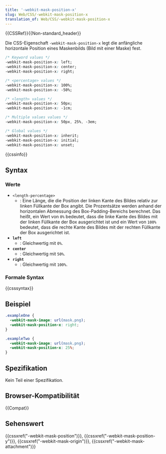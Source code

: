 ```yaml
---
title: '-webkit-mask-position-x'
slug: Web/CSS/-webkit-mask-position-x
translation_of: Web/CSS/-webkit-mask-position-x
---
```

{{CSSRef}}{{Non-standard_header}}

Die CSS-Eigenschaft `-webkit-mask-position-x` legt die anfängliche horizontale Position eines Maskenbilds (Bild mit einer Maske) fest.

```css
/* Keyword values */
-webkit-mask-position-x: left;
-webkit-mask-position-x: center;
-webkit-mask-position-x: right;

/* <percentage> values */
-webkit-mask-position-x: 100%;
-webkit-mask-position-x: -50%;

/* <length> values */
-webkit-mask-position-x: 50px;
-webkit-mask-position-x: -1cm;

/* Multiple values values */
-webkit-mask-position-x: 50px, 25%, -3em;

/* Global values */
-webkit-mask-position-x: inherit;
-webkit-mask-position-x: initial;
-webkit-mask-position-x: unset;
```

{{cssinfo}}

## Syntax

### Werte

- `<length-percentage>`
  - : Eine Länge, die die Position der linken Kante des Bildes relativ zur linken Füllkante der Box angibt. Die Prozentsätze werden anhand der horizontalen Abmessung des Box-Padding-Bereichs berechnet. Das heißt, ein Wert von `0%` bedeutet, dass die linke Kante des Bildes mit der linken Füllkante der Box ausgerichtet ist und ein Wert von `100%` bedeutet, dass die rechte Kante des Bildes mit der rechten Füllkante der Box ausgerichtet ist.
- **`left`**
  - : Gleichwertig mit `0%`.
- **`center`**
  - : Gleichwertig mit `50%`.
- **`right`**
  - : Gleichwertig mit `100%`.

### Formale Syntax

{{csssyntax}}

## Beispiel

```css
.exampleOne {
  -webkit-mask-image: url(mask.png);
  -webkit-mask-position-x: right;
}

.exampleTwo {
  -webkit-mask-image: url(mask.png);
  -webkit-mask-position-x: 25%;
}
```

## Spezifikation

Kein Teil einer Spezifikation.

## Browser-Kompatibilität

{{Compat}}

## Sehenswert

{{cssxref("-webkit-mask-position")}}, {{cssxref("-webkit-mask-position-y")}}, {{cssxref("-webkit-mask-origin")}}, {{cssxref("-webkit-mask-attachment")}}
